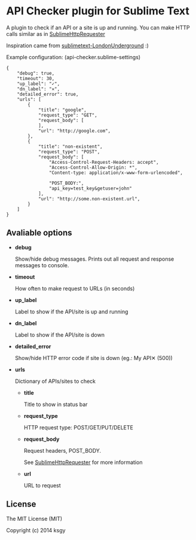 API Checker plugin for Sublime Text
===================================

A plugin to check if an API or a site is up and running. You can make HTTP calls similar as in [SublimeHttpRequester](https://github.com/braindamageinc/SublimeHttpRequester)

Inspiration came from [sublimetext-LondonUnderground](https://github.com/sabarasaba/sublimetext-LondonUnderground) :)

Example configuration: (api-checker.sublime-settings)

	{
		"debug": true,
		"timeout": 30,
		"up_label": "✓",
		"dn_label": "✕",
		"detailed_error": true,
		"urls": [
			{
				"title": "google",
				"request_type": "GET",
				"request_body": [
				],
				"url": "http://google.com",
			},
			{
				"title": "non-existent",
				"request_type": "POST",
				"request_body": [
					"Access-Control-Request-Headers: accept",
					"Access-Control-Allow-Origin: *",
					"Content-type: application/x-www-form-urlencoded",

					"POST_BODY:",
					"api_key=test_key&getuser=john"
				],
				"url": "http://some.non-existent.url",
			}
		]
	}

Avaliable options
-----------------

-  __debug__

	Show/hide debug messages. Prints out all request and response messages to console.

-  __timeout__

	How often to make request to URLs (in seconds)

-  __up_label__

	Label to show if the API/site is up and running

-  __dn_label__

	Label to show if the API/site is down

-  __detailed_error__

	Show/hide HTTP error code if site is down (eg.: My API✕ (500))

-  __urls__

	Dictionary of APIs/sites to check

	-  __title__

		Title to show in status bar

	-  __request_type__

		HTTP request type: POST/GET/PUT/DELETE

	-  __request_body__

		Request headers, POST_BODY.

		See [SublimeHttpRequester](https://github.com/braindamageinc/SublimeHttpRequester) for more information

	-  __url__

		URL to request




License
-------

The MIT License (MIT)

Copyright (c) 2014 ksgy
